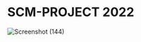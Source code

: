 # SCM-PROJECT 2022


![Screenshot (144)](https://user-images.githubusercontent.com/101783446/170061517-8bc80248-5cd7-4dda-a888-6985b7c20fee.png)
